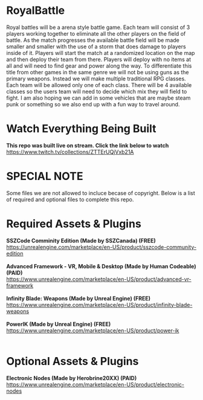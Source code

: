 # RoyalBattle
Royal battles will be a arena style battle game. Each team will consist of 3 players working together to eliminate all the other players on the field of battle. As the match progresses the available battle field will  be made smaller and smaller with the use of a storm that does damage to players inside of it. Players will start the match at a randomized location on the map and then deploy their team from there. Players will deploy with no items at all and will need to find gear and power along the way.   To differentiate this title from other games in the same genre we will not be using guns as the primary weapons. Instead we will make multiple traditional RPG classes. Each team will be allowed only one of each class. There will be 4 available classes so the users team will need to decide which mix they will field to fight. I am also hoping we can add in some vehicles that are maybe steam punk or something so we also end up with a fun way to travel around. 

# Watch Everything Being Built
**This repo was built live on stream. Click the link below to watch**
https://www.twitch.tv/collections/ZTTErUQjVxb21A

# SPECIAL NOTE
Some files we are not allowed to incluce becase of copyright. Below is a list of required and optional files to complete this repo.

# Required Assets & Plugins
**SSZCode Comminity Edition (Made by SSZCanada)  (FREE)**
<br>
https://unrealengine.com/marketplace/en-US/product/sszcode-community-edition
<br>
<br>
**Advanced Framework - VR, Mobile & Desktop (Made by Human Codeable)  (PAID)**
<br>
https://www.unrealengine.com/marketplace/en-US/product/advanced-vr-framework
<br>
<br>
**Infinity Blade: Weapons (Made by Unreal Engine)  (FREE)**
<br>
https://www.unrealengine.com/marketplace/en-US/product/infinity-blade-weapons
<br>
<br>
**PowerIK (Made by Unreal Engine)  (FREE)**
<br>
https://www.unrealengine.com/marketplace/en-US/product/power-ik
<br>
<br>
# Optional Assets & Plugins
**Electronic Nodes (Made by Herobrine20XX)  (PAID)**
<br>
https://www.unrealengine.com/marketplace/en-US/product/electronic-nodes
<br>
<br>